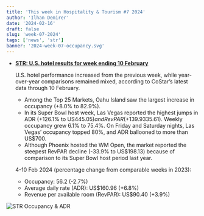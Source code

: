 ```yaml
---
title: 'This week in Hospitality & Tourism #7 2024'
author: 'Ilhan Demirer'
date: '2024-02-16'
draft: false
slug: 'week-07-2024'
tags: ['news', 'str']
banner: '2024-week-07-occupancy.svg'
---
```


- **[STR: U.S. hotel results for week ending 10 February](https://str.com/press-release/us-hotel-results-week-ending-10-february)**

  U.S. hotel performance increased from the previous week, while year-over-year comparisons remained mixed, according to CoStar’s latest data through 10 February.

  - Among the Top 25 Markets, Oahu Island saw the largest increase in occupancy (+8.0% to 82.9%).
  - In its Super Bowl host week, Las Vegas reported the highest jumps in ADR (+126.1% to US$445.05) and RevPAR (+139.9% to US$335.61). Weekly occupancy grew 6.1% to 75.4%. On Friday and Saturday nights, Las Vegas’ occupancy topped 80%, and ADR ballooned to more than US$700.
  - Although Phoenix hosted the WM Open, the market reported the steepest RevPAR decline (-33.9% to US$198.13) because of comparison to its Super Bowl host period last year.

  4-10 Feb 2024 (percentage change from comparable weeks in 2023):

  - Occupancy: 56.2 (-2.7%)
  - Average daily rate (ADR): US$160.96 (+6.8%)
  - Revenue per available room (RevPAR): US$90.40 (+3.9%)

![STR Occupancy & ADR](/images/blogimages/2024-week-07-occupancy.svg)
